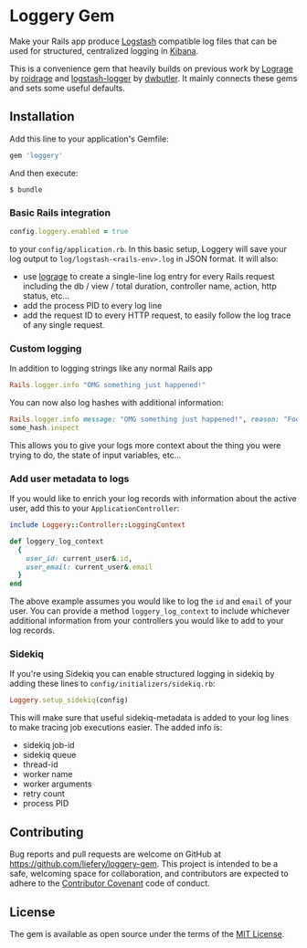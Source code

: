 # Loggery Gem

Make your Rails app produce [Logstash](https://www.elastic.co/products/logstash) compatible log
files that can be used for structured, centralized logging in
[Kibana](https://www.elastic.co/products/kibana).

This is a convenience gem that heavily builds on previous work by
[Lograge](https://github.com/roidrage/lograge) by
[roidrage](https://github.com/dwbutler/logstash-logger) and
[logstash-logger](https://github.com/dwbutler/logstash-logger) by
[dwbutler](https://github.com/dwbutler). It mainly connects these gems and sets some useful
defaults.

## Installation

Add this line to your application's Gemfile:

```ruby
gem 'loggery'
```

And then execute:

    $ bundle

### Basic Rails integration
```ruby
config.loggery.enabled = true
```

to your `config/application.rb`. In this basic setup, Loggery will save your log output to
`log/logstash-<rails-env>.log` in JSON format. It will also:
* use [lograge](https://github.com/roidrage/lograge) to create a single-line log entry for every
  Rails request including the db / view / total duration, controller name, action, http status, etc...
* add the process PID to every log line
* add the request ID to every HTTP request, to easily follow the log trace of any single request.

### Custom logging

In addition to logging strings like any normal Rails app

```ruby
Rails.logger.info "OMG something just happened!"
```

You can now also log hashes with additional information:

```ruby
Rails.logger.info message: "OMG something just happened!", reason: "Foo servive not available", context:
some_hash.inspect
```

This allows you to give your logs more context about the thing you were trying to do, the state of
input variables, etc...

### Add user metadata to logs

If you would like to enrich your log records with information about the active user, add this to
your `ApplicationController`:

```ruby
include Loggery::Controller::LoggingContext

def loggery_log_context
  { 
    user_id: current_user&.id, 
    user_email: current_user&.email
  }
end
```

The above example assumes you would like to log the `id` and `email` of your user. You can provide a
method `loggery_log_context` to include whichever additional information from your controllers you
would like to add to your log records.

### Sidekiq

If you're using Sidekiq you can enable structured logging in sidekiq by adding these lines to 
`config/initializers/sidekiq.rb`:

```ruby
Loggery.setup_sidekiq(config)
```

This will make sure that useful sidekiq-metadata is added to your log lines to make tracing job
executions easier. The added info is:
* sidekiq job-id
* sidekiq queue
* thread-id
* worker name
* worker arguments
* retry count
* process PID


## Contributing

Bug reports and pull requests are welcome on GitHub at https://github.com/liefery/loggery-gem. This project is intended to be a safe, welcoming space for collaboration, and contributors are expected to adhere to the [Contributor Covenant](http://contributor-covenant.org) code of conduct.


## License

The gem is available as open source under the terms of the [MIT License](http://opensource.org/licenses/MIT).

